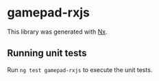 # gamepad-rxjs

This library was generated with [Nx](https://nx.dev).

## Running unit tests

Run `ng test gamepad-rxjs` to execute the unit tests.
